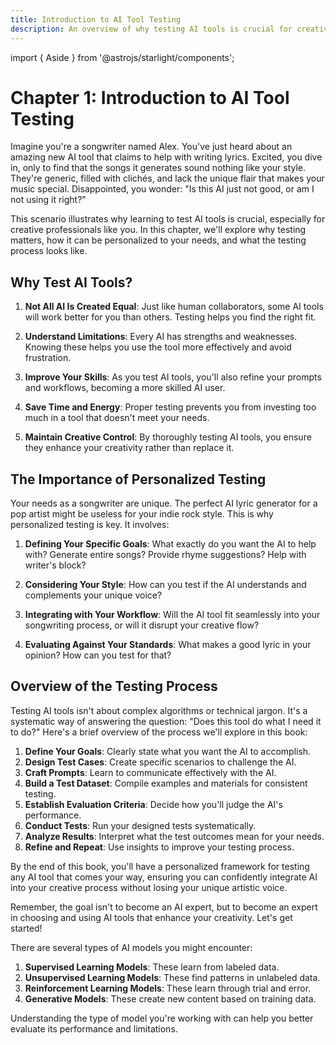 ```yaml
---
title: Introduction to AI Tool Testing
description: An overview of why testing AI tools is crucial for creative professionals.
---
```


import { Aside } from '@astrojs/starlight/components';

# Chapter 1: Introduction to AI Tool Testing

Imagine you're a songwriter named Alex. You've just heard about an amazing new AI tool that claims to help with writing lyrics. Excited, you dive in, only to find that the songs it generates sound nothing like your style. They're generic, filled with clichés, and lack the unique flair that makes your music special. Disappointed, you wonder: "Is this AI just not good, or am I not using it right?"

This scenario illustrates why learning to test AI tools is crucial, especially for creative professionals like you. In this chapter, we'll explore why testing matters, how it can be personalized to your needs, and what the testing process looks like.

## Why Test AI Tools?

1. **Not All AI Is Created Equal**: Just like human collaborators, some AI tools will work better for you than others. Testing helps you find the right fit.

2. **Understand Limitations**: Every AI has strengths and weaknesses. Knowing these helps you use the tool more effectively and avoid frustration.

3. **Improve Your Skills**: As you test AI tools, you'll also refine your prompts and workflows, becoming a more skilled AI user.

4. **Save Time and Energy**: Proper testing prevents you from investing too much in a tool that doesn't meet your needs.

5. **Maintain Creative Control**: By thoroughly testing AI tools, you ensure they enhance your creativity rather than replace it.

## The Importance of Personalized Testing

Your needs as a songwriter are unique. The perfect AI lyric generator for a pop artist might be useless for your indie rock style. This is why personalized testing is key. It involves:

1. **Defining Your Specific Goals**: What exactly do you want the AI to help with? Generate entire songs? Provide rhyme suggestions? Help with writer's block?

2. **Considering Your Style**: How can you test if the AI understands and complements your unique voice?

3. **Integrating with Your Workflow**: Will the AI tool fit seamlessly into your songwriting process, or will it disrupt your creative flow?

4. **Evaluating Against Your Standards**: What makes a good lyric in your opinion? How can you test for that?

## Overview of the Testing Process

Testing AI tools isn't about complex algorithms or technical jargon. It's a systematic way of answering the question: "Does this tool do what I need it to do?" Here's a brief overview of the process we'll explore in this book:

1. **Define Your Goals**: Clearly state what you want the AI to accomplish.
2. **Design Test Cases**: Create specific scenarios to challenge the AI.
3. **Craft Prompts**: Learn to communicate effectively with the AI.
4. **Build a Test Dataset**: Compile examples and materials for consistent testing.
5. **Establish Evaluation Criteria**: Decide how you'll judge the AI's performance.
6. **Conduct Tests**: Run your designed tests systematically.
7. **Analyze Results**: Interpret what the test outcomes mean for your needs.
8. **Refine and Repeat**: Use insights to improve your testing process.

By the end of this book, you'll have a personalized framework for testing any AI tool that comes your way, ensuring you can confidently integrate AI into your creative process without losing your unique artistic voice.

Remember, the goal isn't to become an AI expert, but to become an expert in choosing and using AI tools that enhance your creativity. Let's get started!


<Aside title="Deep Dive: Types of AI Models">

There are several types of AI models you might encounter:

1. **Supervised Learning Models**: These learn from labeled data.
2. **Unsupervised Learning Models**: These find patterns in unlabeled data.
3. **Reinforcement Learning Models**: These learn through trial and error.
4. **Generative Models**: These create new content based on training data.

Understanding the type of model you're working with can help you better evaluate its performance and limitations.

</Aside>
